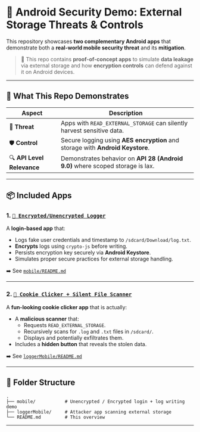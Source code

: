 # 🔐 Android Security Demo: External Storage Threats & Controls

This repository showcases **two complementary Android apps** that demonstrate both a **real-world mobile security threat** and its **mitigation**.

> 📁 This repo contains **proof-of-concept apps** to simulate **data leakage** via external storage and how **encryption controls** can defend against it on Android devices.

---

## 🧭 What This Repo Demonstrates

| Aspect                     | Description                                                                 |
|---------------------------|-----------------------------------------------------------------------------|
| 🚨 **Threat**             | Apps with `READ_EXTERNAL_STORAGE` can silently harvest sensitive data.      |
| 🛡️ **Control**            | Secure logging using **AES encryption** and storage with **Android Keystore**.           |
| 🔍 **API Level Relevance**| Demonstrates behavior on **API 28 (Android 9.0)** where scoped storage is lax. |

---

## 📦 Included Apps

### 1. [`📱 Encrypted/Unencrypted Logger`](./mobile)

A **login-based app** that:
- Logs fake user credentials and timestamp to `/sdcard/Download/log.txt`.
- **Encrypts** logs using `crypto-js` before writing.
- Persists encryption key securely via **Android Keystore**.
- Simulates proper secure practices for external storage handling.

➡️ See [`mobile/README.md`](./mobile/README.md)

---

### 2. [`🍪 Cookie Clicker + Silent File Scanner`](./loggerMobile)

A **fun-looking cookie clicker app** that is actually:
- A **malicious scanner** that:
  - Requests `READ_EXTERNAL_STORAGE`.
  - Recursively scans for `.log` and `.txt` files in `/sdcard/`.
  - Displays and potentially exfiltrates them.
- Includes a **hidden button** that reveals the stolen data.

➡️ See [`loggerMobile/README.md`](./loggerMobile/README.md)

---

## 📂 Folder Structure

```
.
├── mobile/           # Unencrypted / Encrypted login + log writing demo
├── loggerMobile/     # Attacker app scanning external storage
└── README.md         # This overview
```

---